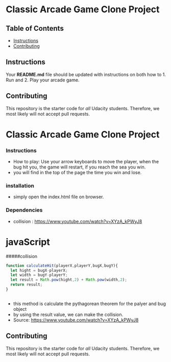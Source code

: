 # Classic Arcade Game Clone Project

## Table of Contents

- [Instructions](#instructions)
- [Contributing](#contributing)

## Instructions


Your **README.md** file should be updated with instructions on both how to 1. Run and 2. Play your arcade game.


## Contributing

This repository is the starter code for _all_ Udacity students. Therefore, we most likely will not accept pull requests.
# Classic Arcade Game Clone Project



### Instructions
- How to play: Use your arrow keyboards to move the player, when the bug hit you, the game will restart, if you reach the sea you win.
- you will find in the top of the page the time you win and lose.

### installation
- simply open the index.html file on browser.

### Dependencies
- collision  : https://www.youtube.com/watch?v=XYzA_kPWyJ8

# javaScript
#####collision
```javascript
function calculateHit(playerX,playerY,bugX,bugY){
  let hight = bugX-playerX;
  let width = bugY-playerY;
  let result = Math.pow(hight,2) + Math.pow(width,2);
  return result;
}



```
- this method is calculate the pythagorean theorem for the palyer and bug object
- by using the result value, we can make the collision.
- Source: https://www.youtube.com/watch?v=XYzA_kPWyJ8



## Contributing

This repository is the starter code for _all_ Udacity students. Therefore, we most likely will not accept pull requests.
